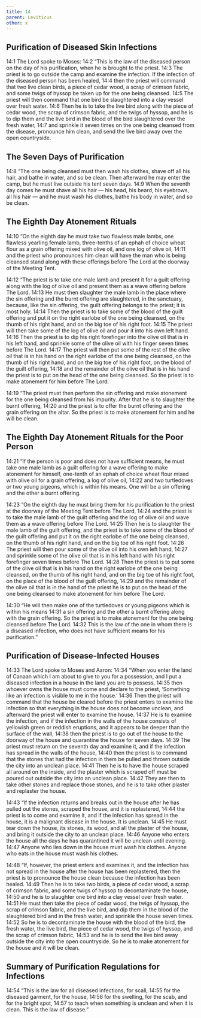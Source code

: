 ```yaml
---
title: 14
parent: Leviticus
other: x
---
```



## Purification of Diseased Skin Infections

<a name="14:1">14:1</a> The Lord spoke to Moses: <a name="14:2">14:2</a> “This is the law of the diseased person on the day of his purification, when he is brought to the priest. <a name="14:3">14:3</a> The priest is to go outside the camp and examine the infection. If the infection of the diseased person has been healed, <a name="14:4">14:4</a> then the priest will command that two live clean birds, a piece of cedar wood, a scrap of crimson fabric, and some twigs of hyssop be taken up for the one being cleansed. <a name="14:5">14:5</a> The priest will then command that one bird be slaughtered into a clay vessel over fresh water. <a name="14:6">14:6</a> Then he is to take the live bird along with the piece of cedar wood, the scrap of crimson fabric, and the twigs of hyssop, and he is to dip them and the live bird in the blood of the bird slaughtered over the fresh water, <a name="14:7">14:7</a> and sprinkle it seven times on the one being cleansed from the disease, pronounce him clean, and send the live bird away over the open countryside.

## The Seven Days of Purification

<a name="14:8">14:8</a> “The one being cleansed must then wash his clothes, shave off all his hair, and bathe in water, and so be clean. Then afterward he may enter the camp, but he must live outside his tent seven days. <a name="14:9">14:9</a> When the seventh day comes he must shave all his hair — his head, his beard, his eyebrows, all his hair — and he must wash his clothes, bathe his body in water, and so be clean.

## The Eighth Day Atonement Rituals

<a name="14:10">14:10</a> “On the eighth day he must take two flawless male lambs, one flawless yearling female lamb, three-tenths of an ephah of choice wheat flour as a grain offering mixed with olive oil, and one log of olive oil, <a name="14:11">14:11</a> and the priest who pronounces him clean will have the man who is being cleansed stand along with these offerings before The Lord at the doorway of the Meeting Tent.

<a name="14:12">14:12</a> “The priest is to take one male lamb and present it for a guilt offering along with the log of olive oil and present them as a wave offering before The Lord. <a name="14:13">14:13</a> He must then slaughter the male lamb in the place where the sin offering and the burnt offering are slaughtered, in the sanctuary, because, like the sin offering, the guilt offering belongs to the priest; it is most holy. <a name="14:14">14:14</a> Then the priest is to take some of the blood of the guilt offering and put it on the right earlobe of the one being cleansed, on the thumb of his right hand, and on the big toe of his right foot. <a name="14:15">14:15</a> The priest will then take some of the log of olive oil and pour it into his own left hand. <a name="14:16">14:16</a> Then the priest is to dip his right forefinger into the olive oil that is in his left hand, and sprinkle some of the olive oil with his finger seven times before The Lord. <a name="14:17">14:17</a> The priest will then put some of the rest of the olive oil that is in his hand on the right earlobe of the one being cleansed, on the thumb of his right hand, and on the big toe of his right foot, on the blood of the guilt offering, <a name="14:18">14:18</a> and the remainder of the olive oil that is in his hand the priest is to put on the head of the one being cleansed. So the priest is to make atonement for him before The Lord.

<a name="14:19">14:19</a> “The priest must then perform the sin offering and make atonement for the one being cleansed from his impurity. After that he is to slaughter the burnt offering, <a name="14:20">14:20</a> and the priest is to offer the burnt offering and the grain offering on the altar. So the priest is to make atonement for him and he will be clean.

## The Eighth Day Atonement Rituals for the Poor Person

<a name="14:21">14:21</a> “If the person is poor and does not have sufficient means, he must take one male lamb as a guilt offering for a wave offering to make atonement for himself, one-tenth of an ephah of choice wheat flour mixed with olive oil for a grain offering, a log of olive oil, <a name="14:22">14:22</a> and two turtledoves or two young pigeons, which is within his means. One will be a sin offering and the other a burnt offering.

<a name="14:23">14:23</a> “On the eighth day he must bring them for his purification to the priest at the doorway of the Meeting Tent before The Lord, <a name="14:24">14:24</a> and the priest is to take the male lamb of the guilt offering and the log of olive oil and wave them as a wave offering before The Lord. <a name="14:25">14:25</a> Then he is to slaughter the male lamb of the guilt offering, and the priest is to take some of the blood of the guilt offering and put it on the right earlobe of the one being cleansed, on the thumb of his right hand, and on the big toe of his right foot. <a name="14:26">14:26</a> The priest will then pour some of the olive oil into his own left hand, <a name="14:27">14:27</a> and sprinkle some of the olive oil that is in his left hand with his right forefinger seven times before The Lord. <a name="14:28">14:28</a> Then the priest is to put some of the olive oil that is in his hand on the right earlobe of the one being cleansed, on the thumb of his right hand, and on the big toe of his right foot, on the place of the blood of the guilt offering, <a name="14:29">14:29</a> and the remainder of the olive oil that is in the hand of the priest he is to put on the head of the one being cleansed to make atonement for him before The Lord.

<a name="14:30">14:30</a> “He will then make one of the turtledoves or young pigeons which is within his means <a name="14:31">14:31</a> a sin offering and the other a burnt offering along with the grain offering. So the priest is to make atonement for the one being cleansed before The Lord. <a name="14:32">14:32</a> This is the law of the one in whom there is a diseased infection, who does not have sufficient means for his purification.”

## Purification of Disease-Infected Houses

<a name="14:33">14:33</a> The Lord spoke to Moses and Aaron: <a name="14:34">14:34</a> “When you enter the land of Canaan which I am about to give to you for a possession, and I put a diseased infection in a house in the land you are to possess, <a name="14:35">14:35</a> then whoever owns the house must come and declare to the priest, ‘Something like an infection is visible to me in the house.’ <a name="14:36">14:36</a> Then the priest will command that the house be cleared before the priest enters to examine the infection so that everything in the house does not become unclean, and afterward the priest will enter to examine the house. <a name="14:37">14:37</a> He is to examine the infection, and if the infection in the walls of the house consists of yellowish green or reddish eruptions, and it appears to be deeper than the surface of the wall, <a name="14:38">14:38</a> then the priest is to go out of the house to the doorway of the house and quarantine the house for seven days. <a name="14:39">14:39</a> The priest must return on the seventh day and examine it, and if the infection has spread in the walls of the house, <a name="14:40">14:40</a> then the priest is to command that the stones that had the infection in them be pulled and thrown outside the city into an unclean place. <a name="14:41">14:41</a> Then he is to have the house scraped all around on the inside, and the plaster which is scraped off must be poured out outside the city into an unclean place. <a name="14:42">14:42</a> They are then to take other stones and replace those stones, and he is to take other plaster and replaster the house.

<a name="14:43">14:43</a> “If the infection returns and breaks out in the house after he has pulled out the stones, scraped the house, and it is replastered, <a name="14:44">14:44</a> the priest is to come and examine it, and if the infection has spread in the house, it is a malignant disease in the house. It is unclean. <a name="14:45">14:45</a> He must tear down the house, its stones, its wood, and all the plaster of the house, and bring it outside the city to an unclean place. <a name="14:46">14:46</a> Anyone who enters the house all the days he has quarantined it will be unclean until evening. <a name="14:47">14:47</a> Anyone who lies down in the house must wash his clothes. Anyone who eats in the house must wash his clothes.

<a name="14:48">14:48</a> “If, however, the priest enters and examines it, and the infection has not spread in the house after the house has been replastered, then the priest is to pronounce the house clean because the infection has been healed. <a name="14:49">14:49</a> Then he is to take two birds, a piece of cedar wood, a scrap of crimson fabric, and some twigs of hyssop to decontaminate the house, <a name="14:50">14:50</a> and he is to slaughter one bird into a clay vessel over fresh water. <a name="14:51">14:51</a> He must then take the piece of cedar wood, the twigs of hyssop, the scrap of crimson fabric, and the live bird, and dip them in the blood of the slaughtered bird and in the fresh water, and sprinkle the house seven times. <a name="14:52">14:52</a> So he is to decontaminate the house with the blood of the bird, the fresh water, the live bird, the piece of cedar wood, the twigs of hyssop, and the scrap of crimson fabric, <a name="14:53">14:53</a> and he is to send the live bird away outside the city into the open countryside. So he is to make atonement for the house and it will be clean.

## Summary of Purification Regulations for Infections

<a name="14:54">14:54</a> “This is the law for all diseased infections, for scall, <a name="14:55">14:55</a> for the diseased garment, for the house, <a name="14:56">14:56</a> for the swelling, for the scab, and for the bright spot, <a name="14:57">14:57</a> to teach when something is unclean and when it is clean. This is the law of disease.”